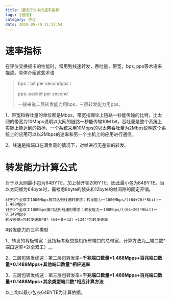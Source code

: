 ```yaml
---
title: 通信行业中的速率指标
tags: [通信]
category: 协议
date: 2018-05-20 11:37:54
---
```


# 速率指标

在评价交换板卡的性能时，常用到线速转发，吞吐量，带宽，bps, pps等术语来描述。具体介绍这些术语

> bps：bit per secondpps：
>
> pps:  packet per second
>
> 一般来说二层转发能力用bps，三层转发能力用pps。

1、带宽和吞吐量的单位都是Mbps，带宽指理论上链路一秒能传输的比特，比太网的带宽为10Mbps说明以太网的链路一秒能传输10M bit，吞吐量是整个系统上实际上能达到的指标，一个系统采用10Mbps的以太网吞吐量为2Mbps说明这个系统上的应用可以以2Mbps的速率和另一个主机上的应用进行通信。

2、线速是指端口在满负载的情况下，对帧进行无差错的转发。

# 转发能力计算公式

对于以太网最小包为64BYTE，加上帧开销20BYTE，因此最小包为84BYTE。当以太网帧为64byte时，需考虑8byte的帧头和12byte的帧间隙的固定开销。

```
对于1个全双工1000Mbps接口达到线速时要求：转发能力＝1000Mbps/((64+20)*8bit)＝1.488Mpps
对于1个全双工100Mbps接口达到线速时要求：转发能力＝100Mbps/((64+20)*8bit)＝0.149Mpps
转发带宽=包转发速率*8*（64＋8＋12）=1344*包转发速率
```

#转发能力的三种类型

1、转发的背板带宽：此指标考察交换机所有端口的总带宽，计算方法为__端口数\*端口速率\*2(全双工）__

2、二层包转发线速：第二层包转发率=__千兆端口数量\*1.488Mpps+百兆端口数量\*0.1488Mpps+其他端口数量\*相应速率__  

3、三层包转发线速：第三层包转发率=__千兆端口数量\*1.488Mpps+百兆端口数量\*0.1488Mpps+其余类型端口数*相应计算方法__ 

以上均以最小包长64BYTE为计算依据。

